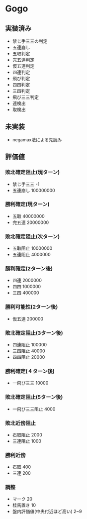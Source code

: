 # Gogo

## 実装済み

+ 禁じ手三三の判定
+ 五連崩し
+ 五取判定
+ 完五連判定
+ 仮五連判定
+ 四連判定
+ 飛び判定
+ 四四判定
+ 三四判定
+ 飛び三三判定
+ 連検出
+ 取検出

## 未実装

+ negamax法による先読み

## 評価値


### 敗北確定阻止(現ターン)
+ 禁じ手三三 -1
+ 五連崩し 100000000

### 勝利確定(現ターン)
+ 五取 40000000
+ 完五連 20000000

### 敗北確定阻止(次ターン)
+ 五取阻止 10000000
+ 五連阻止 4000000

### 勝利確定(2ターン後)
+ 四連 2000000
+ 四四 1000000
+ 三四 400000

### 勝利可能性(2ターン後)
+ 仮五連 200000

### 敗北確定阻止(3ターン後)
+ 四連阻止 100000
+ 三四阻止 40000
+ 四四阻止 20000

### 勝利確定(４ターン後)
+ 一飛び三三 10000

### 敗北確定阻止(5ターン後)
+ 一飛び三三阻止 4000

### 敗北近傍阻止
+ 石取阻止 2000
+ 三連阻止 1000

### 勝利近傍
+ 石取 400
+ 三連 200

### 調整
+ マーク 20
+ 桂馬置き 10
+ 盤内評価値(中央付近ほど高い) 2~9
